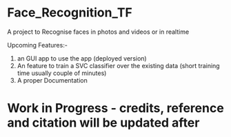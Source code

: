 # Face_Recognition_TF
A project to Recognise faces in photos and videos or in realtime

Upcoming Features:-
1) an GUI app to use the app (deployed version)
2) An feature to train a SVC classifier over the existing data (short training time usually couple of minutes)
3) A proper Documentation

# Work in Progress - credits, reference and citation will be updated after

